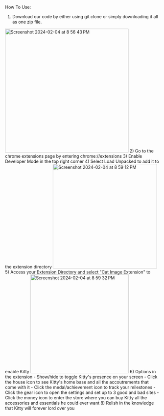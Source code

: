How To Use: 
1) Download our code by either using git clone or simply downloading it all as one zip file.
<img width="403" alt="Screenshot 2024-02-04 at 8 56 43 PM" src="https://github.com/ct3008/DevFestCU2024/assets/109620408/de4a0141-85c0-4c30-a1a9-fc320eda038d">
2) Go to the chrome extensions page by entering <href>chrome://extensions</href>
3) Enable Developer Mode in the top right corner
4) Select Load Unpacked to add it to the extension directory
<img width="340" alt="Screenshot 2024-02-04 at 8 59 12 PM" src="https://github.com/ct3008/DevFestCU2024/assets/109620408/d940e84a-bf87-447f-b80f-eb436647285d">
5) Access your Extension Directory and select "Cat Image Extension" to enable Kitty
<img width="321" alt="Screenshot 2024-02-04 at 8 59 32 PM" src="https://github.com/ct3008/DevFestCU2024/assets/109620408/5df488dd-008c-488b-9677-5e8ecfd74715">
6) Options in the extension
  - Show/hide to toggle Kitty's presence on your screen
  - Click the house icon to see Kitty's home base and all the accoutrements that come with it
  - Click the medal/achievement icon to track your milestones
  - Click the gear icon to open the settings and set up to 3 good and bad sites
  - Click the money icon to enter the store where you can buy Kitty all the accessories and essentials he could ever want
8) Relish in the knowledge that Kitty will forever lord over you
